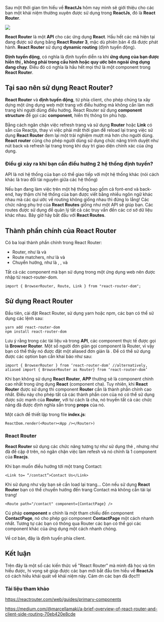 Sau một thời gian tìm hiểu về **ReactJs** hôm nay mình sẽ giới thiệu cho các bạn một khái niệm thường xuyên được sử dụng trong **ReactJs**, đó là **React Router**.

![](https://images.viblo.asia/b0c76708-6dbf-4423-81c5-bd3b1a932069.png)

**React Router** là một **API** cho các ứng dụng **React**. Hầu hết các mã hiện tại đang được sử dụng bằng **React Router 3**, mặc dù phiên bản 4 đã được phát hành. **React Router** sử dụng **dynamic routing** (định tuyến động).

**Định tuyến động**, có nghĩa là định tuyến diễn ra khi **ứng dụng của bạn được hiển thị , không phải trong cấu hình hoặc quy ước bên ngoài ứng dụng đang chạy**. Điều đó có nghĩa là hầu hết mọi thứ là một component trong **React Router**.

## Tại sao nên sử dụng React Router?
**React Router** và **định tuyến động**, từ phía client, cho phép chúng ta xây dựng một ứng dụng web một trang với điều hướng mà không cần làm mới trang khi người dùng điều hướng. React Router sử dụng **component structure** để gọi các **component**, hiển thị thông tin phù hợp.

Bằng cách ngăn chặn việc refresh trang và sử dụng **Router** hoặc **Link** có sẵn của Reactjs, thay vì việc phải mất thời gian để reload lại trang việc sử dụng **React Router** đem lại một trải nghiệm mượt mà hơn cho người dùng.  **React router** cũng cho phép người dùng sử dụng chức năng trình duyệt như nút back và refresh lại trang trong khi duy trì giao diện chính xác của ứng dụng.

### Điều gì xảy ra khi bạn cần điều hướng 2 hệ thống định tuyến?
API là nơi hệ thống của bạn có thể giao tiếp với một hệ thống khác (nói cách khác là trao đổi tài nguyên giữa các hệ thống)

Nếu bạn đang làm việc trên một hệ thống bao gồm cả font-end và back-end, hay thậm chí hệ thống của bạn được viết bằng nhiều ngôn ngữ khác nhau mà các qui ước về routing không giống nhau thì đừng lo lắng! Các chức năng phụ trợ của **React Routes** giống như một API sẽ giúp bạn. Các routes được sử dụng để quản lý tất cả các truy vấn đến các cơ sở dữ liệu khác nhau. Bây giờ hãy bắt đầu với  **React Routes**.
## Thành phần chính của React Router
    
Có ba loại thành phần chính trong React Router:

* Router, như là <BrowserRouter> và <HashRouter>
* Route matchers, như là <Route> và <Switch>
* Chuyển hướng, như là <Link>, <NavLink>, và <Redirect>
    
Tất cả các component mà bạn sử dụng trong một ứng dụng web nên được nhập từ react-router-dom.
    
```
import { BrowserRouter, Route, Link } from "react-router-dom";
```

## Sử dụng React Router

Đầu tiên, cài đặt React Router, sử dụng yarn hoặc npm, các bạn có thể sử dụng các lệnh sau:

```
yarn add react-router-dom
npm install react-router-dom
```

Lưu ý rằng trong các tài liệu và trong **API**, các component thực tế được gọi là **Browser Router**. Một số người đơn giản gọi component là Router, vì vậy bạn có thể thấy nó được đặt một aliased đơn giản là **<Router>**. Để có thể sử dụng được các option bạn cần khai báo như sau: 
    
`
import { BrowserRouter } from ‘react-router-dom’
//alternatively, aliased
import { BrowserRouter as Router} from ‘react-router-dom’
`
    
Khi bạn không sử dụng **React Router**, **APP** thường sẽ là component chính cao nhất trong ứng dụng **React** (component cha). Tuy nhiên, khi **React Router** được sử dụng thì component **Router** cần là thành phần chính cao nhất. Điều này cho phép tất cả các thành phần con của nó có thể sử dụng được sức mạnh của **Router**, với tư cách là cha, nó truyền tất cả các chức năng đã được định nghĩa sẵn trong **props** của nó.
    
Một cách để thiết lập trong file **index.js**:
    
`
ReactDom.render(<Router><App /></Router>)
`
  
###     React Router <Link>
  **React Router <Link>** sử dụng các chức năng <Link> tương tự như sử dụng thẻ <a>, nhưng như đã đề cập ở trên, nó ngăn chặn việc làm refesh và nó chính là 1 component của **Reacjs**.
 
Khi bạn muốn điều hướng tới một trang Contact:
    
`<Link to= “/contact”>Contact Us</Link>`

Khi sử dụng như vậy bạn sẽ cần load lại trang... Còn nếu sử dụng **React Router** bạn có thể chuyển hướng đến trang Contact mà không cần tải lại trang!

```
<Route path="/contact" component={ContactPage} />
```
 
Cú pháp **component =** chính là một tham chiếu đến component **ContactPage**, nó cho phép gọi component **ContactPage** một cách nhanh nhất. Tương tự các bạn có thông qua Router các bạn có thể gọi các component khác của ứng dụng một cách nhanh chóng.
 
Về cơ bản, đây là định tuyến phía client.

##     Kết luận

Trên đây là một số các kiến thức về "React Router" mà mình đã học và tìm hiều được, hi vọng sẽ giúp được các bạn mới bắt đầu tìm hiều về **ReactJs** có cách hiều khái quát về khái niệm này. Cảm ơn các bạn đã đọc!!!
    
### Tài liệu tham khảo
    
 https://reactrouter.com/web/guides/primary-components
    
https://medium.com/@marcellamaki/a-brief-overview-of-react-router-and-client-side-routing-70eb420e8cde